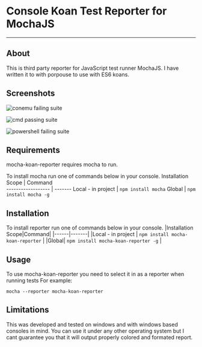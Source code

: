 # Console Koan Test Reporter for MochaJS
----------------------------------------

## About
This is third party reporter for JavaScript test runner MochaJS.
I have written it to with porpouse to use with ES6 koans.

## Screenshots
![conemu failing suite](https://github.com/jkkrefta/mocha-koan-reporter/tree/master/Readme/conemu-failing-suite.png "Conemu failing suite")

![cmd passing suite](https://github.com/jkkrefta/mocha-koan-reporter/tree/master/Readme/cmd-passing-suite.png "CommandLine passing suite")

![powershell failing suite](https://github.com/jkkrefta/mocha-koan-reporter/tree/master/Readme/powershell-failing-suite.png "Powershell failing suite")

## Requirements
mocha-koan-reporter requires mocha to run.

To install mocha run one of commands below in your console.
 Installation Scope | Command                     
 ------------------ | -------
Local - in project | ```npm install mocha```
Global | ```npm install mocha -g```

## Installation
To install reporter run one of commands below in your console.
|Installation Scope|Command|
|------|-------|
|Local - in project | ```npm install mocha-koan-reporter``` |
|Global| ```npm install mocha-koan-reporter -g``` |

## Usage
To use mocha-koan-reporter you need to select it in as a reporter when running tests
For example:
```
mocha --reporter mocha-koan-reporter
```

## Limitations
This was developed and tested on windows and with windows based consoles in mind.
You can use it under any other operating system but I cant guarantee you that it will output properly colored and formated report.
